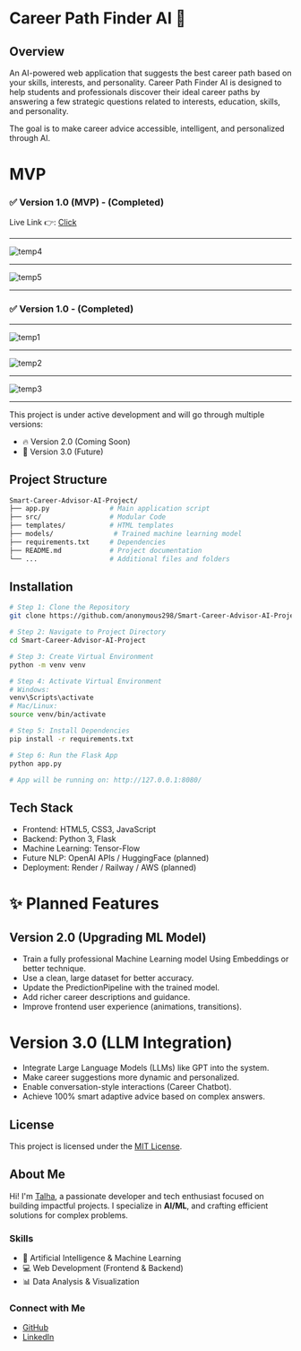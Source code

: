 # Career Path Finder AI 🚀

## Overview
An AI-powered web application that suggests the best career path based on your skills, interests, and personality. Career Path Finder AI is designed to help students and professionals discover their ideal career paths by answering a few strategic questions related to interests, education, skills, and personality.

The goal is to make career advice accessible, intelligent, and personalized through AI.


# MVP
### ✅ Version 1.0 (MVP) - (Completed)
Live Link 👉: [Click](https://smart-career-advisor-ai.streamlit.app/)

---

![temp4](https://github.com/user-attachments/assets/fbbdc60b-3305-4e3c-9176-285cc712691c)


---

![temp5](https://github.com/user-attachments/assets/b7b120e5-e9d8-4d88-9c22-678d5b44f38f)

---

### ✅ Version 1.0 - (Completed)

---

![temp1](https://github.com/user-attachments/assets/4ae9358c-cb6c-453e-9430-8669aaf79a15)

---

![temp2](https://github.com/user-attachments/assets/5ceba087-9fcc-44c1-a358-608eb86b0da1)

---

![temp3](https://github.com/user-attachments/assets/daa6c735-06c0-41d9-a2b7-200ccf60dde2)

---

This project is under active development and will go through multiple versions:

- 🔥 Version 2.0 (Coming Soon)
- 🚀 Version 3.0 (Future)

## Project Structure
```bash
Smart-Career-Advisor-AI-Project/
├── app.py               # Main application script
├── src/                 # Modular Code 
├── templates/           # HTML templates
├── models/               # Trained machine learning model
├── requirements.txt     # Dependencies
├── README.md            # Project documentation
└── ...                  # Additional files and folders
```

## Installation

```bash
# Step 1: Clone the Repository
git clone https://github.com/anonymous298/Smart-Career-Advisor-AI-Project.git

# Step 2: Navigate to Project Directory
cd Smart-Career-Advisor-AI-Project

# Step 3: Create Virtual Environment
python -m venv venv

# Step 4: Activate Virtual Environment
# Windows:
venv\Scripts\activate
# Mac/Linux:
source venv/bin/activate

# Step 5: Install Dependencies
pip install -r requirements.txt

# Step 6: Run the Flask App
python app.py

# App will be running on: http://127.0.0.1:8080/

```

## Tech Stack
- Frontend: HTML5, CSS3, JavaScript
- Backend: Python 3, Flask
- Machine Learning: Tensor-Flow
- Future NLP: OpenAI APIs / HuggingFace (planned)
- Deployment: Render / Railway / AWS (planned)

# ✨ Planned Features

## Version 2.0 (Upgrading ML Model)
- Train a fully professional Machine Learning model Using Embeddings or better technique.
- Use a clean, large dataset for better accuracy.
- Update the PredictionPipeline with the trained model.
- Add richer career descriptions and guidance.
- Improve frontend user experience (animations, transitions).

# Version 3.0 (LLM Integration)
- Integrate Large Language Models (LLMs) like GPT into the system.
- Make career suggestions more dynamic and personalized.
- Enable conversation-style interactions (Career Chatbot).
- Achieve 100% smart adaptive advice based on complex answers.

## License
This project is licensed under the [MIT License](LICENSE).

## **About Me**  

Hi! I'm [Talha](https://github.com/anonymous298), a passionate developer and tech enthusiast focused on building impactful projects. I specialize in **AI/ML**, and crafting efficient solutions for complex problems.  

### **Skills**  
- 🧠 Artificial Intelligence & Machine Learning  
- 💻 Web Development (Frontend & Backend)  
- 📊 Data Analysis & Visualization  

### **Connect with Me**  
- [GitHub](https://github.com/anonymous298)  
- [LinkedIn](https://linkedin.com/in/muhmmad-talha937/)

